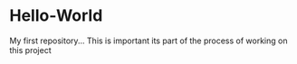 # Hello-World
My first repository...
This is important
its part of the process of working on this project
